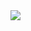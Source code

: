 <a href="https://portal.azure.com/#create/Microsoft.Template/uri/https%3A%2F%2Fraw.githubusercontent.com%2Fvmss%2Fvmssexistwindows.json" target="_blank">
    <img src="http://azuredeploy.net/deploybutton.png"/>
</a>